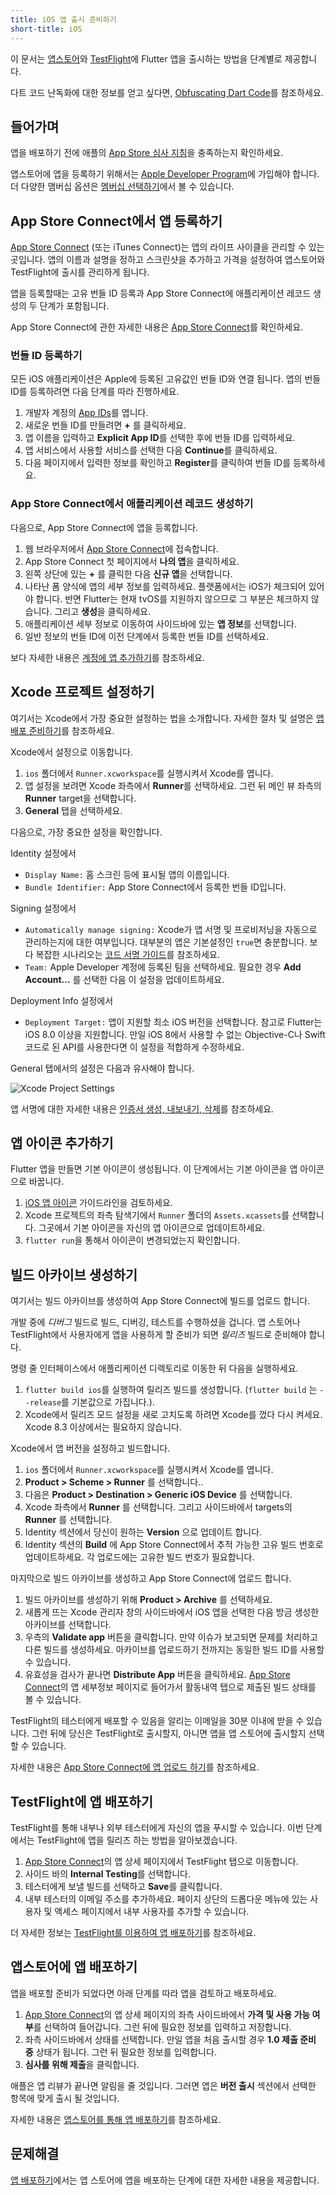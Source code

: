 ```yaml
---
title: iOS 앱 출시 준비하기
short-title: iOS
---
```


이 문서는 [앱스토어][appstore]와 [TestFlight][testflight]에 Flutter 앱을 출시하는 방법을 단계별로 제공합니다.

다트 코드 난독화에 대한 정보를 얻고 싶다면, [Obfuscating Dart Code]({{site.github}}/flutter/flutter/wiki/Obfuscating-Dart-Code)를 참조하세요.

## 들어가며

앱을 배포하기 전에 애플의 [App Store 심사 지침][appreview]을 충족하는지 확인하세요. 

앱스토어에 앱을 등록하기 위해서는 [Apple Developer Program][devprogram]에 가입해야 합니다. 더 다양한 맴버십 옵션은 [멤버십 선택하기][devprogram_membership]에서 볼 수 있습니다.  

## App Store Connect에서 앱 등록하기

[App Store Connect][appstoreconnect] (또는 iTunes Connect)는 앱의 라이프 사이클을 관리할 수 있는 곳입니다. 앱의 이름과 설명을 정하고 스크린샷을 추가하고 가격을 설정하여 앱스토어와 TestFlight에 출시를 관리하게 됩니다.

앱을 등록할때는 고유 번들 ID 등록과 App Store Connect에 애플리케이션 레코드 생성의 두 단계가 포함됩니다.

App Store Connect에 관한 자세한 내용은 [App Store Connect][appstoreconnect_guide]를 확인하세요.

### 번들 ID 등록하기

모든 iOS 애플리케이션은 Apple에 등록된 고유값인 번들 ID와 연결 됩니다. 앱의 번들 ID를 등록하려면 다음 단계를 따라 진행하세요.

1. 개발자 계정의 [App IDs][devportal_appids]를 엽니다. 
1. 새로운 번들 ID를 만들려면 **+** 를 클릭하세요.  
1. 앱 이름을 입력하고 **Explicit App ID**를 선택한 후에 번들 ID를 입력하세요.
1. 앱 서비스에서 사용할 서비스를 선택한 다음 **Continue**를 클릭하세요.
1. 다음 페이지에서 입력한 정보를 확인하고 **Register**를 클릭하여 번들 ID를 등록하세요.   

### App Store Connect에서 애플리케이션 레코드 생성하기

다음으로, App Store Connect에 앱을 등록합니다.

1. 웹 브라우저에서 [App Store Connect][appstoreconnect_login]에 접속합니다.
1. App Store Connect 첫 페이지에서 **나의 앱**을 클릭하세요.
1. 왼쪽 상단에 있는 **+** 를 클릭한 다음 **신규 앱**을 선택합니다.   
1. 나타난 폼 양식에 앱의 세부 정보를 입력하세요. 플랫폼에서는 iOS가 체크되어 있어야 합니다. 반면 Flutter는 현재 tvOS를 지원하지 않으므로 그 부분은 체크하지 않습니다. 그리고 **생성**을 클릭하세요.   
1. 애플리케이션 세부 정보로 이동하여 사이드바에 있는 **앱 정보**를 선택합니다.   
1. 일반 정보의 번들 ID에 이전 단계에서 등록한 번들 ID를 선택하세요.   

보다 자세한 내용은 [계정에 앱 추가하기][appstoreconnect_guide_register]를 참조하세요.

## Xcode 프로젝트 설정하기

여기서는 Xcode에서 가장 중요한 설정하는 법을 소개합니다. 자세한 절차 및 설명은 [앱 배포 준비하기][distributionguide_config]를 참조하세요.

Xcode에서 설정으로 이동합니다.

1. `ios` 폴더에서 `Runner.xcworkspace`를 실행시켜서 Xcode를 엽니다.
1. 앱 설정을 보려면 Xcode 좌측에서 **Runner**를 선택하세요. 그런 뒤 메인 뷰 좌측의 **Runner** target을 선택합니다. 
1. **General** 탭을 선택하세요.

다음으로, 가장 중요한 설정을 확인합니다.

Identity 설정에서

  * `Display Name:` 홈 스크린 등에 표시될 앱의 이름입니다.
  * `Bundle Identifier:` App Store Connect에서 등록한 번들 ID입니다.

Signing 설정에서

  * `Automatically manage signing:` Xcode가 앱 서명 및 프로비저닝을 자동으로 관리하는지에 대한 여부입니다. 대부분의 앱은 기본설정인 `true`면 충분합니다. 보다 복잡한 시나리오는 [코드 서명 가이드][codesigning_guide]를 참조하세요.
  * `Team:` Apple Developer 계정에 등록된 팀을 선택하세요. 필요한 경우 **Add Account...** 를 선택한 다음 이 설정을 업데이트하세요.    

Deployment Info 설정에서

  * `Deployment Target:` 앱이 지원할 최소 iOS 버전을 선택합니다. 참고로 Flutter는 iOS 8.0 이상을 지원합니다. 만일 iOS 8에서 사용할 수 없는 Objective-C나 Swift 코드로 된 API를 사용한다면 이 설정을 적합하게 수정하세요.    

General 탭에서의 설정은 다음과 유사해야 합니다.

![Xcode Project Settings](/images/releaseguide/xcode_settings.png)

앱 서명에 대한 자세한 내용은 [인증서 생성, 내보내기, 삭제][appsigning]를 참조하세요.

## 앱 아이콘 추가하기

Flutter 앱을 만들면 기본 아이콘이 생성됩니다. 이 단계에서는 기본 아이콘을 앱 아이콘으로 바꿉니다.

1. [iOS 앱 아이콘][appicon] 가이드라인을 검토하세요.
1. Xcode 프로젝트의 좌측 탐색기에서 `Runner` 폴더의 `Assets.xcassets`를 선택합니다. 그곳에서 기본 아이콘을 자신의 앱 아이콘으로 업데이트하세요.   
1. `flutter run`을 통해서 아이콘이 변경되었는지 확인합니다. 

## 빌드 아카이브 생성하기

여기서는 빌드 아카이브를 생성하여 App Store Connect에 빌드를 업로드 합니다.

개발 중에 *디버그* 빌드로 빌드, 디버깅, 테스트를 수행하셨을 겁니다. 앱 스토어나 TestFlight에서 사용자에게 앱을 사용하게 할 준비가 되면 *릴리즈* 빌드로 준비해야 합니다.

명령 줄 인터페이스에서 애플리케이션 디렉토리로 이동한 뒤 다음을 실행하세요.

1. `flutter build ios`를 실행하여 릴리즈 빌드를 생성합니다. (`flutter build` 는 `--release`를 기본값으로 가집니다.).
1. Xcode에서 릴리즈 모드 설정을 새로 고치도록 하려면 Xcode를 껐다 다시 켜세요. Xcode 8.3 이상에서는 필요하지 않습니다.   

Xcode에서 앱 버전을 설정하고 빌드합니다.

1. `ios` 폴더에서 `Runner.xcworkspace`를 실행시켜서 Xcode를 엽니다.
1. **Product > Scheme > Runner** 를 선택합니다..
1. 다음은 **Product > Destination > Generic iOS Device** 를 선택합니다.
1. Xcode 좌측에서 **Runner** 를 선택합니다. 그리고 사이드바에서 targets의 **Runner** 를 선택합니다.
1. Identity 섹션에서 당신이 원하는 **Version** 으로 업데이트 합니다.
1. Identity 섹션의 **Build** 에 App Store Connect에서 추적 가능한 고유 빌드 번호로 업데이트하세요. 각 업로드에는 고유한 빌드 번호가 필요합니다.   

마지막으로 빌드 아카이브를 생성하고 App Store Connect에 업로드 합니다.

1. 빌드 아카이브를 생성하기 위해 **Product > Archive** 를 선택하세요. 
1. 새롭게 뜨는 Xcode 관리자 창의 사이드바에서 iOS 앱을 선택한 다음 방금 생성한 아카이브를 선택합니다.   
1. 우측의 **Validate app** 버튼을 클릭합니다. 만약 이슈가 보고되면 문제를 처리하고 다른 빌드를 생성하세요. 아카이브를 업로드하기 전까지는 동일한 빌드 ID를 사용할 수 있습니다.   
1. 유효성을 검사가 끝나면 **Distribute App** 버튼을 클릭하세요. [App Store Connect][appstoreconnect_login]의 앱 세부정보 페이지로 들어가서 활동내역 탭으로 제출된 빌드 상태를 볼 수 있습니다.   

TestFlight의 테스터에게 배포할 수 있음을 알리는 이메일을 30분 이내에 받을 수 있습니다. 그런 뒤에 당신은 TestFlight로 출시할지, 아니면 앱을 앱 스토어에 출시할지 선택할 수 있습니다.

자세한 내용은 [App Store Connect에 앱 업로드 하기][distributionguide_upload]를 참조하세요.

## TestFlight에 앱 배포하기

TestFlight를 통해 내부나 외부 테스터에게 자신의 앱을 푸시할 수 있습니다. 이번 단계에서는 TestFlight에 앱을 릴리즈 하는 방법을 알아보겠습니다.

1. [App Store Connect][appstoreconnect_login]의 앱 상세 페이지에서 TestFlight 탭으로 이동합니다.   
1. 사이드 바의 **Internal Testing**를 선택합니다.
1. 테스터에게 보낼 빌드를 선택하고 **Save**를 클릭합니다.
1. 내부 테스터의 이메일 주소를 추가하세요. 페이지 상단의 드롭다운 메뉴에 있는 사용자 및 액세스 페이지에서 내부 사용자를 추가할 수 있습니다.

더 자세한 정보는 [TestFlight를 이용하여 앱 배포하기][distributionguide_testflight]를 참조하세요.

## 앱스토어에 앱 배포하기

앱을 배포할 준비가 되었다면 아래 단계를 따라 앱을 검토하고 배포하세요. 

1. [App Store Connect][appstoreconnect_login]의 앱 상세 페이지의 좌측 사이드바에서 **가격 및 사용 가능 여부**를 선택하여 들어갑니다. 그런 뒤에 필요한 정보를 입력하고 저장합니다.    
1. 좌측 사이드바에서 상태를 선택합니다. 만일 앱을 처음 출시할 경우 **1.0 제출 준비 중** 상태가 됩니다. 그런 뒤 필요한 정보를 입력합니다.    
1. **심사를 위해 제출**을 클릭합니다.

애플은 앱 리뷰가 끝나면 알림을 줄 것입니다. 그러면 앱은 **버전 출시** 섹션에서 선택한 항목에 맞게 출시 될 것입니다. 

자세한 내용은 [앱스토어를 통해 앱 배포하기][distributionguide_submit]를 참조하세요.

## 문제해결

[앱 배포하기][distributionguide]에서는 앱 스토어에 앱을 배포하는 단계에 대한 자세한 내용을 제공합니다.


[appicon]: https://developer.apple.com/ios/human-interface-guidelines/icons-and-images/app-icon/
[appreview]: https://developer.apple.com/app-store/review/
[appsigning]: https://help.apple.com/xcode/mac/current/#/dev154b28f09
[appstore]: https://developer.apple.com/app-store/submissions/
[codesigning_guide]: https://developer.apple.com/library/content/documentation/Security/Conceptual/CodeSigningGuide/Introduction/Introduction.html
[devportal_appids]: https://developer.apple.com/account/ios/identifier/bundle
[devprogram]: https://developer.apple.com/kr/programs/
[devprogram_membership]: https://developer.apple.com/kr/support/compare-memberships/
[distributionguide]: https://help.apple.com/xcode/mac/current/#/dev8b4250b57
[distributionguide_config]: https://help.apple.com/xcode/mac/current/#/dev91fe7130a
[distributionguide_submit]: https://help.apple.com/xcode/mac/current/#/dev067853c94
[distributionguide_testflight]: https://help.apple.com/xcode/mac/current/#/dev2539d985f
[distributionguide_upload]: https://help.apple.com/xcode/mac/current/#/dev442d7f2ca
[appstoreconnect]: https://developer.apple.com/kr/support/app-store-connect/
[appstoreconnect_guide]: https://developer.apple.com/kr/support/app-store-connect/
[appstoreconnect_guide_register]: https://help.apple.com/app-store-connect/#/dev2cd126805
[appstoreconnect_login]: https://appstoreconnect.apple.com/
[testflight]: https://developer.apple.com/testflight/
